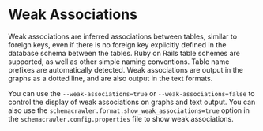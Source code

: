 # Weak Associations

Weak associations are inferred associations between tables, similar to foreign keys, 
even if there is no foreign key explicitly defined in the database schema between the 
tables. Ruby on Rails table schemes are supported, as well as other simple naming 
conventions. Table name prefixes are automatically detected. Weak associations are 
output in the graphs as a dotted line, and are also output in the text formats.

You can use the `--weak-associations=true` or `--weak-associations=false` to control the 
display of weak associations on graphs and text output. You can also use the 
`schemacrawler.format.show_weak_associations=true` option in the 
`schemacrawler.config.properties` file to show weak associations.
